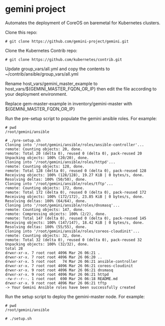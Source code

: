 # gemini project

Automates the deployment of CoreOS on baremetal for Kubernetes clusters.

Clone this repo:
```
# git clone https://github.com/gemini-project/gemini.git
```

Clone the Kubernetes Contrib repo:
```
# git clone https://github.com/kubernetes/contrib.git
```

Update group_vars/all.yml and copy the contents to ~/contrib/ansible/group_vars/all.yml

Rename host_vars/gemini_master_example to host_vars/${GEMINI_MASTER_FQDN_OR_IP} then edit the file
according to your deployment environment.

Replace gem-master-example in inventory/gemini-master with ${GEMINI_MASTER_FQDN_OR_IP}

Run the pre-setup script to populate the gemini ansible roles. For example:
```
# pwd
/root/gemini/ansible

# ./pre-setup.sh 
Cloning into '/root/gemini/ansible/roles/ansible-controller'...
remote: Counting objects: 20, done.
remote: Total 20 (delta 0), reused 0 (delta 0), pack-reused 20
Unpacking objects: 100% (20/20), done.
Cloning into '/root/gemini/ansible/roles/httpd'...
remote: Counting objects: 128, done.
remote: Total 128 (delta 0), reused 0 (delta 0), pack-reused 128
Receiving objects: 100% (128/128), 19.27 KiB | 0 bytes/s, done.
Resolving deltas: 100% (50/50), done.
Cloning into '/root/gemini/ansible/roles/tftp'...
remote: Counting objects: 172, done.
remote: Total 172 (delta 0), reused 0 (delta 0), pack-reused 172
Receiving objects: 100% (172/172), 23.85 KiB | 0 bytes/s, done.
Resolving deltas: 100% (64/64), done.
Cloning into '/root/gemini/ansible/roles/dnsmasq'...
remote: Counting objects: 147, done.
remote: Compressing objects: 100% (2/2), done.
remote: Total 147 (delta 0), reused 0 (delta 0), pack-reused 145
Receiving objects: 100% (147/147), 18.42 KiB | 0 bytes/s, done.
Resolving deltas: 100% (55/55), done.
Cloning into '/root/gemini/ansible/roles/coreos-cloudinit'...
remote: Counting objects: 32, done.
remote: Total 32 (delta 0), reused 0 (delta 0), pack-reused 32
Unpacking objects: 100% (32/32), done.
total 28
drwxr-xr-x. 7 root root 4096 Mar 26 06:21 .
drwxr-xr-x. 7 root root 4096 Mar 26 06:20 ..
drwxr-xr-x. 5 root root   74 Mar 26 06:21 ansible-controller
drwxr-xr-x. 7 root root 4096 Mar 26 06:21 coreos-cloudinit
drwxr-xr-x. 9 root root 4096 Mar 26 06:21 dnsmasq
drwxr-xr-x. 9 root root 4096 Mar 26 06:21 httpd
-rw-r--r--. 1 root root  690 Mar 26 06:18 README.md
drwxr-xr-x. 9 root root 4096 Mar 26 06:21 tftp
-> Your Gemini Ansible roles have been successfully created
```

Run the setup script to deploy the gemini-master node. For example:
```
# pwd
/root/gemini/ansible

# ./setup.sh 
